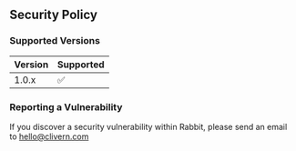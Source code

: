## Security Policy

### Supported Versions

| Version | Supported          |
| ------- | ------------------ |
| 1.0.x   | :white_check_mark: |


### Reporting a Vulnerability

If you discover a security vulnerability within Rabbit, please send an email to [hello@clivern.com](mailto:hello@clivern.com)
